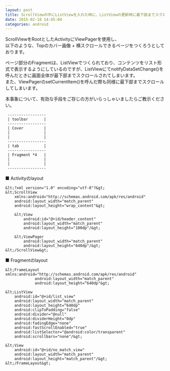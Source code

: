 ```yaml
---
layout: post
title: ScrollViewの中にListViewを入れた時に、ListViewの更新時に最下部までスクロールしてしまう
date: 2015-02-18 14:45:04
categories: android
---
```

<p>ScrollViewをRootとしたActivityにViewPagerを使用し、<br>
以下のような、Topのカバー画像 + 横スクロールできるページをつくろうとしております。</p>

<p>ページ部分のFragmentは、ListViewでつくられており、コンテンツをリスト形式で表示するようにしているのですが、ListViewにてnotifyDataSetChange()を呼んだときに画面全体が最下部までスクロールされてしまいます。<br>
また、ViewPagerのsetCurrentItem()を呼んだ際も同様に最下部までスクロールしてしまいます。</p>

<p>本事象について、有効な手段をご存じの方がいらっしゃいましたらご教示ください。</p>

```
 -----------------
 | toolbar       |
 -----------------
 | Cover         |
 |               |
 |               |
 -----------------
 | tab           |
 -----------------
 | Fragment *4   |
 |               |
 |               |
 -----------------
```

<p>■ Activityのlayout  </p>

```
&lt;?xml version="1.0" encoding="utf-8"?&gt;
&lt;ScrollView
    xmlns:android="http://schemas.android.com/apk/res/android"
    android:layout_width="match_parent"
    android:layout_height="wrap_content"&gt;

    &lt;View
        android:id="@+id/header_content"
        android:layout_width="match_parent"
        android:layout_height="100dp"/&gt;

    &lt;ViewPager
        android:layout_width="match_parent"
        android:layout_height="640dp"/&gt;
&lt;/ScrollView&gt;
```

<p>■ Fragmentのlayout</p>

```
&lt;FrameLayout xmlns:android="http://schemas.android.com/apk/res/android"
             android:layout_width="match_parent"
             android:layout_height=“640dp"&gt;

&lt;ListView
    android:id="@+id/list_view"
    android:layout_width="match_parent"
    android:layout_height=“640dp"
    android:clipToPadding="false"
    android:divider="@null"
    android:dividerHeight="0dp"
    android:fadingEdge="none"
    android:fastScrollEnabled="true"
    android:listSelector="@android:color/transparent"
    android:scrollbars="none"/&gt;

&lt;View
    android:id="@+id/no_match_view"
    android:layout_width="match_parent"
    android:layout_height="match_parent"/&gt;
&lt;/FrameLayout&gt;
```
